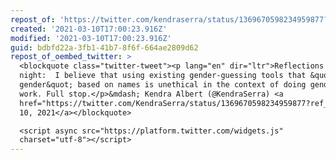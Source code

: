 ```yaml
---
repost_of: 'https://twitter.com/kendraserra/status/1369670598234959877?s=12'
created: '2021-03-10T17:00:23.916Z'
modified: '2021-03-10T17:00:23.916Z'
guid: bdbfd22a-3fb1-41b7-8f6f-664ae2809d62
repost_of_oembed_twitter: >
  <blockquote class="twitter-tweet"><p lang="en" dir="ltr">Reflections on last
  night:  I believe that using existing gender-guessing tools that &quot;predict
  gender&quot; based on names is unethical in the context of doing gender equity
  work. Full stop.</p>&mdash; Kendra Albert (@KendraSerra) <a
  href="https://twitter.com/KendraSerra/status/1369670598234959877?ref_src=twsrc%5Etfw">March
  10, 2021</a></blockquote>

  <script async src="https://platform.twitter.com/widgets.js"
  charset="utf-8"></script>
---
```

 
